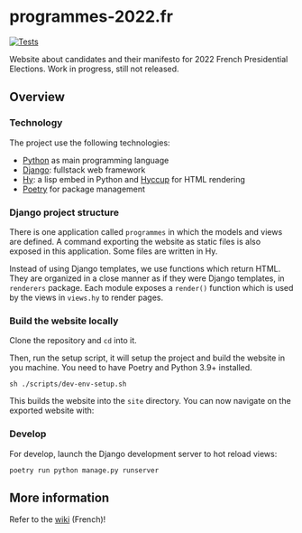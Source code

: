 # programmes-2022.fr

[![Tests](https://github.com/Arkelis/programmes-2022/actions/workflows/ci.yml/badge.svg)](https://github.com/Arkelis/programmes-2022/actions/workflows/ci.yml)

Website about candidates and their manifesto for 2022 French Presidential Elections.
Work in progress, still not released.

## Overview

### Technology

The project use the following technologies:

- [Python](https://docs.python.org/) as main programming language
- [Django](https://docs.djangoproject.com/en/4.0/): fullstack web framework
- [Hy](https://docs.hylang.org/en/alpha/): a lisp embed in Python and [Hyccup](https://hyccup.pycolore.fr) for HTML rendering
- [Poetry](https://python-poetry.org/) for package management

### Django project structure

There is one application called `programmes` in which the models and views are defined.
A command exporting the website as static files is also exposed in this application.
Some files are written in Hy.

Instead of using Django templates, we use functions which return HTML. They are organized
in a close manner as if they were Django templates, in `renderers` package. Each module
exposes a `render()` function which is used by the views in `views.hy` to render pages. 

### Build the website locally

Clone the repository and `cd` into it.

Then, run the setup script, it will setup the project and build the website in you machine.
You need to have Poetry and Python 3.9+ installed.

```
sh ./scripts/dev-env-setup.sh
```

This builds the website into the `site` directory.
You can now navigate on the exported website with:

### Develop

For develop, launch the Django development server to hot reload views:

```
poetry run python manage.py runserver
```

## More information

Refer to the [wiki](https://github.com/Arkelis/programmes-2022/wiki) (French)!
